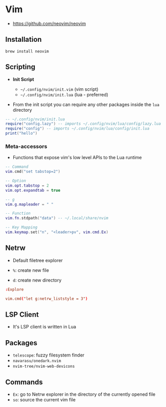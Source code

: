 # Vim

- <https://github.com/neovim/neovim>

## Installation

```shell
brew install neovim
```

## Scripting

- **Init Script**
  - `~/.config/nvim/init.vim` (vim script)
  - `~/.config/nvim/init.lua` (lua - preferred)

- From the init script you can require any other packages inside the `lua` directory

```lua
-- ~/.config/nvim/init.lua
require("config.lazy") -- imports ~/.config/nvim/lua/config/lazy.lua
require("config") -- imports ~/.config/nvim/lua/config/init.lua
print("hello")
```

### Meta-accessors

- Functions that expose vim's low level APIs to the Lua runtime

```lua
-- Command
vim.cmd("set tabstop=2")

-- Option
vim.opt.tabstop = 2
vim.opt.expandtab = true

-- g
vim.g.mapleader = " "

-- Function
vim.fn.stdpath("data") -- ~/.local/share/nvim

-- Key Mapping
vim.keymap.set("n", "<leader>pv", vim.cmd.Ex)
```

## Netrw

- Default filetree explorer

- `%`: create new file
- `d`: create new directory

```conf
:Explore
```

```conf
vim.cmd("let g:netrw_liststyle = 3")
```

## LSP Client

- It's LSP client is written in Lua

## Packages

- `telescope`: fuzzy filesystem finder
- `navarasu/onedark.nvim`
- `nvim-tree/nvim-web-devicons`

## Commands

- `Ex`: go to Netrw explorer in the directory of the currently opened file
- `so`: source the current vim file
